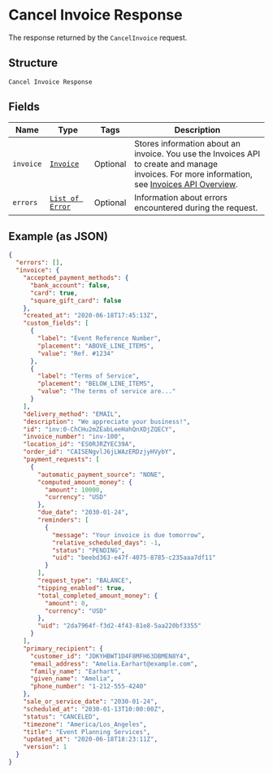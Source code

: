 
# Cancel Invoice Response

The response returned by the `CancelInvoice` request.

## Structure

`Cancel Invoice Response`

## Fields

| Name | Type | Tags | Description |
|  --- | --- | --- | --- |
| `invoice` | [`Invoice`](../../doc/models/invoice.md) | Optional | Stores information about an invoice. You use the Invoices API to create and manage<br>invoices. For more information, see [Invoices API Overview](https://developer.squareup.com/docs/invoices-api/overview). |
| `errors` | [`List of Error`](../../doc/models/error.md) | Optional | Information about errors encountered during the request. |

## Example (as JSON)

```json
{
  "errors": [],
  "invoice": {
    "accepted_payment_methods": {
      "bank_account": false,
      "card": true,
      "square_gift_card": false
    },
    "created_at": "2020-06-18T17:45:13Z",
    "custom_fields": [
      {
        "label": "Event Reference Number",
        "placement": "ABOVE_LINE_ITEMS",
        "value": "Ref. #1234"
      },
      {
        "label": "Terms of Service",
        "placement": "BELOW_LINE_ITEMS",
        "value": "The terms of service are..."
      }
    ],
    "delivery_method": "EMAIL",
    "description": "We appreciate your business!",
    "id": "inv:0-ChCHu2mZEabLeeHahQnXDjZQECY",
    "invoice_number": "inv-100",
    "location_id": "ES0RJRZYEC39A",
    "order_id": "CAISENgvlJ6jLWAzERDzjyHVybY",
    "payment_requests": [
      {
        "automatic_payment_source": "NONE",
        "computed_amount_money": {
          "amount": 10000,
          "currency": "USD"
        },
        "due_date": "2030-01-24",
        "reminders": [
          {
            "message": "Your invoice is due tomorrow",
            "relative_scheduled_days": -1,
            "status": "PENDING",
            "uid": "beebd363-e47f-4075-8785-c235aaa7df11"
          }
        ],
        "request_type": "BALANCE",
        "tipping_enabled": true,
        "total_completed_amount_money": {
          "amount": 0,
          "currency": "USD"
        },
        "uid": "2da7964f-f3d2-4f43-81e8-5aa220bf3355"
      }
    ],
    "primary_recipient": {
      "customer_id": "JDKYHBWT1D4F8MFH63DBMEN8Y4",
      "email_address": "Amelia.Earhart@example.com",
      "family_name": "Earhart",
      "given_name": "Amelia",
      "phone_number": "1-212-555-4240"
    },
    "sale_or_service_date": "2030-01-24",
    "scheduled_at": "2030-01-13T10:00:00Z",
    "status": "CANCELED",
    "timezone": "America/Los_Angeles",
    "title": "Event Planning Services",
    "updated_at": "2020-06-18T18:23:11Z",
    "version": 1
  }
}
```

